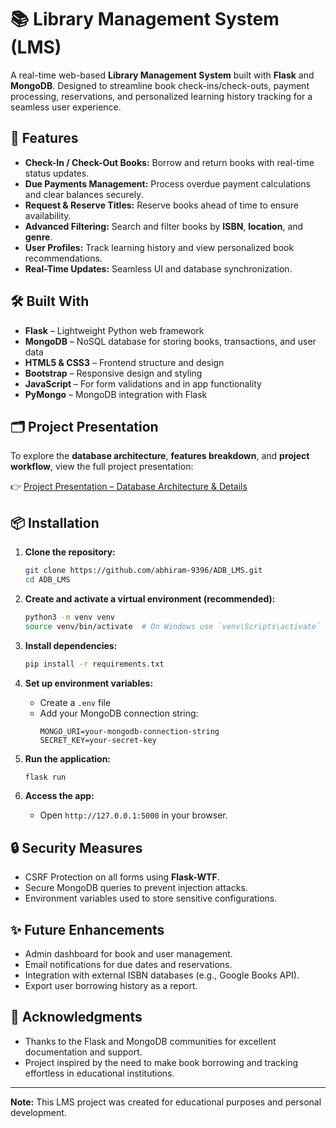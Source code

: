 # 📚 Library Management System (LMS)

A real-time web-based **Library Management System** built with **Flask** and **MongoDB**. Designed to streamline book check-ins/check-outs, payment processing, reservations, and personalized learning history tracking for a seamless user experience.

## 🚀 Features

- **Check-In / Check-Out Books:** Borrow and return books with real-time status updates.
- **Due Payments Management:** Process overdue payment calculations and clear balances securely.
- **Request & Reserve Titles:** Reserve books ahead of time to ensure availability.
- **Advanced Filtering:** Search and filter books by **ISBN**, **location**, and **genre**.
- **User Profiles:** Track learning history and view personalized book recommendations.
- **Real-Time Updates:** Seamless UI and database synchronization.

## 🛠️ Built With

- **Flask** – Lightweight Python web framework
- **MongoDB** – NoSQL database for storing books, transactions, and user data
- **HTML5 & CSS3** – Frontend structure and design
- **Bootstrap** – Responsive design and styling
- **JavaScript** – For form validations and in app functionality
- **PyMongo** – MongoDB integration with Flask

## 🗂️ Project Presentation

To explore the **database architecture**, **features breakdown**, and **project workflow**, view the full project presentation:

👉 [Project Presentation – Database Architecture & Details](https://docs.google.com/presentation/d/1Hh-6hazY5oOWqBIw_BwjFwTzoJ4f5WDrfeP12d-eMHE/edit?usp=sharing)

## 📦 Installation

1. **Clone the repository:**
   ```bash
   git clone https://github.com/abhiram-9396/ADB_LMS.git
   cd ADB_LMS
   ```

2. **Create and activate a virtual environment (recommended):**
   ```bash
   python3 -m venv venv
   source venv/bin/activate  # On Windows use `venv\Scripts\activate`
   ```

3. **Install dependencies:**
   ```bash
   pip install -r requirements.txt
   ```

4. **Set up environment variables:**
   - Create a `.env` file
   - Add your MongoDB connection string:
     ```
     MONGO_URI=your-mongodb-connection-string
     SECRET_KEY=your-secret-key
     ```

5. **Run the application:**
   ```bash
   flask run
   ```

6. **Access the app:**
   - Open `http://127.0.0.1:5000` in your browser.

## 🔒 Security Measures

- CSRF Protection on all forms using **Flask-WTF**.
- Secure MongoDB queries to prevent injection attacks.
- Environment variables used to store sensitive configurations.

## ✨ Future Enhancements

- Admin dashboard for book and user management.
- Email notifications for due dates and reservations.
- Integration with external ISBN databases (e.g., Google Books API).
- Export user borrowing history as a report.

## 🙌 Acknowledgments

- Thanks to the Flask and MongoDB communities for excellent documentation and support.
- Project inspired by the need to make book borrowing and tracking effortless in educational institutions.

---

**Note:** This LMS project was created for educational purposes and personal development.
